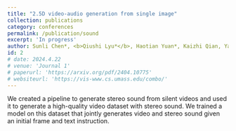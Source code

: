 ```yaml
---
title: "2.5D video-audio generation from single image"
collection: publications
category: conferences
permalink: /publication/sound
excerpt: 'In progress'
author: Sunli Chen*, <b>Qiushi Lyu*</b>, Haotian Yuan*, Kaizhi Qian, Yang Zhang, Chuang Gan
id: 2
# date: 2024.4.22
# venue: 'Journal 1'
# paperurl: 'https://arxiv.org/pdf/2404.10775'
# websiteurl: 'https://vis-www.cs.umass.edu/combo/'
---
```


We created a pipeline to generate stereo sound from silent videos and used it to generate a high-quality video dataset with stereo sound. We trained a model on this dataset that jointly generates video and stereo sound given an initial frame and text instruction.